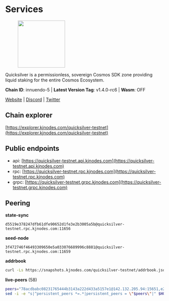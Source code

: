 # Services

<figure><img src="https://raw.githubusercontent.com/kj89/testnet_manuals/main/pingpub/logos/quicksilver.png" width="150" alt=""><figcaption></figcaption></figure>

Quicksilver is a permissionless, sovereign Cosmos SDK zone providing liquid staking for the entire Cosmos Ecosystem.

**Chain ID**: innuendo-5 | **Latest Version Tag**: v1.4.0-rc6 | **Wasm**: OFF

[Website](https://quicksilver.zone) | [Discord](https://discord.gg/quicksilverprotocol) | [Twitter](https://twitter.com/quicksilverzone)




## Chain explorer
[https://explorer.kjnodes.com/quicksilver-testnet](https://explorer.kjnodes.com/quicksilver-testnet)

## Public endpoints

* api: [https://quicksilver-testnet.api.kjnodes.com](https://quicksilver-testnet.api.kjnodes.com)
* rpc: [https://quicksilver-testnet.rpc.kjnodes.com](https://quicksilver-testnet.rpc.kjnodes.com)
* grpc: [https://quicksilver-testnet.grpc.kjnodes.com](https://quicksilver-testnet.grpc.kjnodes.com)

## Peering

**state-sync**

```text
d5519e378247dfb61dfe90652d1fe3e2b3005a5b@quicksilver-testnet.rpc.kjnodes.com:11656
```

**seed-node**

```text
3f472746f46493309650e5a033076689996c8881@quicksilver-testnet.rpc.kjnodes.com:11659
```

**addrbook**
```bash
curl -Ls https://snapshots.kjnodes.com/quicksilver-testnet/addrbook.json > $HOME/.quicksilverd/config/addrbook.json
```

**live-peers** (58)
```bash
peers="78acdbabc08231765444b3143a222d433a5157e1@142.132.205.94:15651,e25a748120c9608c1d2a70fafa75178d862b3463@178.18.254.211:10656,af8cfa944802a9bd510fc3407950a15e8be86c31@213.239.217.52:30656,796e72ffc343c187cd5e8397c0c09c0671d228e0@185.16.39.51:26656,74abcb5243d4ffc43de6ad1a288d8e50adcd467e@65.109.80.176:20656,1452d484454c0f93ddf3cbf987ce1b9cadd8f23f@65.21.95.180:37656,8099f8a7c95c1676982e1a23e8452f2b10b07415@65.108.78.107:22656,d160a8908b44f2a44ce17e0be1f9056b58993b9c@65.21.139.170:21026,9e0604571aa20314c2261d70b7d8823414702715@51.159.141.209:26656,2f3025cdd954ee6ce1bc9b25ed1de4a296a074a8@148.51.139.47:56656,e0f0703e9ce343c46e0ec01b19216715e817b358@65.109.85.170:28656,78d271e4b4692ff1ee8490f3825a541558b31870@65.21.95.46:28656,a637b94cb989909cc182623748ef179b0659f148@65.109.23.114:11156,e17be5f37fa2ddabdc17bb0bf893108f4854c65e@38.242.244.22:26656,532625a997a6f891405202968607f72afe004f15@202.61.225.157:26666,a288baa951cbe92b253c01c3936d930af1d56424@5.161.142.236:26656,d5519e378247dfb61dfe90652d1fe3e2b3005a5b@65.109.68.190:11656,f0621c59ca7cfba98015ae2a47886fc3d9c0020c@94.130.132.227:2060,0551eaa0db7097274410ee27a71672817e314b83@167.235.245.191:26656,42f87cb55d5fdd222da28023613c66857398c4b8@5.22.223.252:26656,f7edad3ff5a85d039e7de12067c63064c5b42d63@46.4.121.72:11656,ac0c6a8e9e700044226e9ff16b68ab4cbae6fb06@84.46.246.109:2366,97377c16946f8e1fa69e7c2c6b7feb32c2090f09@116.202.227.117:11656,2096650d8586b858d3369205f3b46ac4c765bc8e@65.109.53.155:26656,a49d8d304e96350272dca24934b8295bc81d75d2@23.227.200.10:26656,cc745e98b4dc9b83c5a74d41f576feda73902dfd@65.109.38.54:20026,4097143450786750475dfff254265c064dd3718b@190.15.196.193:11656,25b8b792bb14e8bfdcdfa163a14710d5645a4eba@148.251.91.77:20656,a37474c1f254cd4b16d924327a755c914e8e7d86@65.109.30.53:26656,70c7663dba3b5181f1c3b8c92824dad070771ac6@217.13.223.167:56656,b06ee574cf0b8641611c709a36b21c103d968c18@162.55.245.219:11656,2be586e675b0f55c96905cc83496861c64112f44@65.108.99.224:56656,e6bf4eca6a11035c06be529cb8c3758c2c00908f@213.170.135.20:26656,03332cdbc3d354846a18992effbb8c20aa28f52a@65.21.133.125:28656,46f97e49a49694aead28c27be2c19300f509e273@65.108.129.94:26656,8ff8a186fe9cbc70d0f34891fa051f87e561a48b@158.160.0.93:26656,0a3ac40a7a4ce35978c4da97be2eb6974bc3c58b@185.252.233.217:46656,5c2a752c9b1952dbed075c56c600c3a79b58c395@95.214.55.232:27026,13564ca7ffcc8fa6bcc6d405c96fe8c724ec17da@88.99.213.25:11656,3519e61e653db97f5d1c7f1bec9b0072bca4d5fe@144.76.45.59:16656,7fe3007cba4de49584cbdad9489ffecfc9651c57@65.108.79.246:26673,c9a74cdd754a8ccc9243ac2b245e4caaa78695aa@45.85.147.96:26656,ee6bae1a6d4a1e07f1e4bc7963cabedc6b73426e@94.130.137.119:26656,41f7d7004cace7bd1760a5f980a86123700c8f1d@185.146.148.116:26656,bdb93c655989b2c1882339fabb013317066dda56@95.214.52.138:26676,df10d618cfc818e5943f5eefd81f4df265f8393e@207.180.243.64:11656,301c795b14f8988d33ec4e602b575a16a0585212@195.14.6.141:26656,dc88be3a0075ce429a423237abe223a9528ce0df@65.108.204.119:31656,934ee402c0ccda936b3d1e1a7876f76a45e88edf@65.108.44.149:20656,22a393fe9174c29081ad8aeaf14ce01b9a79d8c6@159.203.28.113:26656,21031bfb7132a193ba0b7201ba193bfa6a24bd25@51.195.234.240:26656,dbe93dfe92d87db75463bd8b336e4a960fcb2235@51.195.234.250:26656,521eabb3f5a0698476baf22c45aaef396399da10@135.181.183.93:24656,f8892cba967c0a182374a728cdd28a3a538f1d3a@89.58.28.70:26656,3c48a780b85d248e34e63eca5d44c624f93d09d5@135.181.59.162:11156,c4489720ba051c79f5bb16ae5d81341b0f248e19@141.94.252.88:26658,6c31ea769b18d7b20b2d738df7778fb9fc3fc380@18.236.225.32:26656,cfbf02b41e7fe78d51abfa93f342afd0687203c0@212.227.151.143:36656"
sed -i -e "s|^persistent_peers *=.*|persistent_peers = \"$peers\"|" $HOME/.quicksilverd/config/config.toml
```
